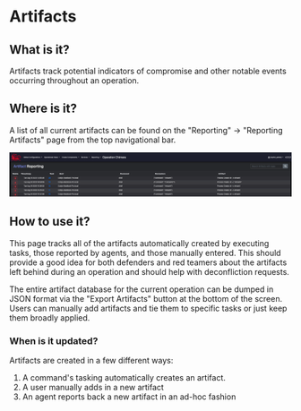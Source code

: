 # Artifacts

## What is it?

Artifacts track potential indicators of compromise and other notable events occurring throughout an operation.

## Where is it?

A list of all current artifacts can be found on the "Reporting" -> "Reporting Artifacts" page from the top navigational bar.

![Artifact reporting Page](<../.gitbook/assets/Screen Shot 2020-08-20 at 11.03.09 AM.png>)

## How to use it?

This page tracks all of the artifacts automatically created by executing tasks, those reported by agents, and those manually entered. This should provide a good idea for both defenders and red teamers about the artifacts left behind during an operation and should help with deconfliction requests.

The entire artifact database for the current operation can be dumped in JSON format via the "Export Artifacts" button at the bottom of the screen. Users can manually add artifacts and tie them to specific tasks or just keep them broadly applied.

### When is it updated?

Artifacts are created in a few different ways:

1. A command's tasking automatically creates an artifact.
2. A user manually adds in a new artifact
3. An agent reports back a new artifact in an ad-hoc fashion
